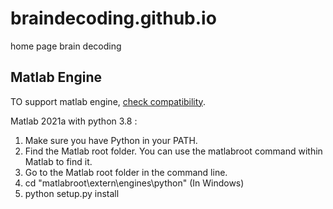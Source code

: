 # braindecoding.github.io
home page brain decoding

## Matlab Engine
TO support matlab engine, [check compatibility](https://www.mathworks.com/support/requirements/python-compatibility.html).

Matlab 2021a with python 3.8 :

1. Make sure you have Python in your PATH.
2. Find the Matlab root folder. You can use the matlabroot command within Matlab to find it.
3. Go to the Matlab root folder in the command line.
4. cd "matlabroot\extern\engines\python" (In Windows)
5. python setup.py install
